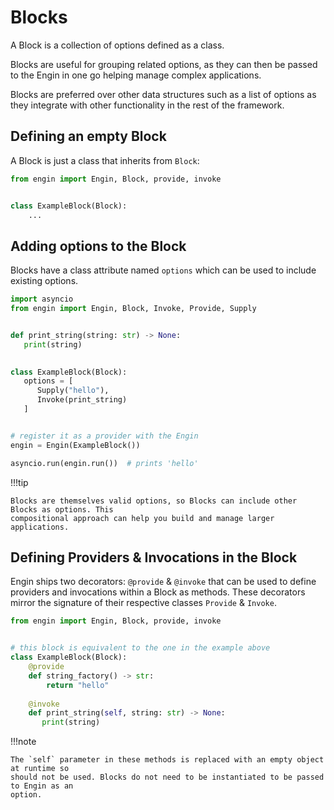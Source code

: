 # Blocks

A Block is a collection of options defined as a class.

Blocks are useful for grouping related options, as they can then be passed to the Engin in
one go helping manage complex applications.

Blocks are preferred over other data structures such as a list of options as they
integrate with other functionality in the rest of the framework.


## Defining an empty Block

A Block is just a class that inherits from `Block`:

```python
from engin import Engin, Block, provide, invoke


class ExampleBlock(Block):
    ...
```

## Adding options to the Block

Blocks have a class attribute named `options` which can be used to include existing
options.

```python
import asyncio
from engin import Engin, Block, Invoke, Provide, Supply


def print_string(string: str) -> None:
   print(string)

   
class ExampleBlock(Block):
   options = [
      Supply("hello"),
      Invoke(print_string)
   ]


# register it as a provider with the Engin
engin = Engin(ExampleBlock())

asyncio.run(engin.run())  # prints 'hello'
```

!!!tip

    Blocks are themselves valid options, so Blocks can include other Blocks as options. This
    compositional approach can help you build and manage larger applications.


## Defining Providers & Invocations in the Block

Engin ships two decorators: `@provide` & `@invoke` that can be used to define providers
and invocations within a Block as methods. These decorators mirror the signature of their
respective classes `Provide` & `Invoke`.


```python
from engin import Engin, Block, provide, invoke


# this block is equivalent to the one in the example above
class ExampleBlock(Block):
    @provide
    def string_factory() -> str:
        return "hello"
    
    @invoke
    def print_string(self, string: str) -> None:
       print(string)
```

!!!note

    The `self` parameter in these methods is replaced with an empty object at runtime so
    should not be used. Blocks do not need to be instantiated to be passed to Engin as an
    option.
